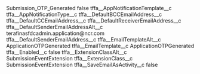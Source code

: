 <?xml version="1.0" encoding="UTF-8"?>
<CustomMetadata xmlns="http://soap.sforce.com/2006/04/metadata" xmlns:xsi="http://www.w3.org/2001/XMLSchema-instance" xmlns:xsd="http://www.w3.org/2001/XMLSchema">
    <label>Submission_OTP_Generated</label>
    <protected>false</protected>
    <values>
        <field>tffa__AppNotificationTemplate__c</field>
        <value xsi:nil="true"/>
    </values>
    <values>
        <field>tffa__AppNotificationType__c</field>
        <value xsi:nil="true"/>
    </values>
    <values>
        <field>tffa__DefaultBCCEmailAddress__c</field>
        <value xsi:nil="true"/>
    </values>
    <values>
        <field>tffa__DefaultCCEmailAddress__c</field>
        <value xsi:nil="true"/>
    </values>
    <values>
        <field>tffa__DefaultReceiverEmailAddress__c</field>
        <value xsi:nil="true"/>
    </values>
    <values>
        <field>tffa__DefaultSenderEmailAddressAlt__c</field>
        <value xsi:type="xsd:string">terafinasfdcadmin.application@ncr.com</value>
    </values>
    <values>
        <field>tffa__DefaultSenderEmailAddress__c</field>
        <value xsi:nil="true"/>
    </values>
    <values>
        <field>tffa__EmailTemplateAlt__c</field>
        <value xsi:type="xsd:string">ApplicationOTPGenerated</value>
    </values>
    <values>
        <field>tffa__EmailTemplate__c</field>
        <value xsi:type="xsd:string">ApplicationOTPGenerated</value>
    </values>
    <values>
        <field>tffa__Enabled__c</field>
        <value xsi:type="xsd:boolean">false</value>
    </values>
    <values>
        <field>tffa__ExtensionClassAlt__c</field>
        <value xsi:type="xsd:string">SubmissionEventExtension</value>
    </values>
    <values>
        <field>tffa__ExtensionClass__c</field>
        <value xsi:type="xsd:string">SubmissionEventExtension</value>
    </values>
    <values>
        <field>tffa__SaveEmailAsActivity__c</field>
        <value xsi:type="xsd:boolean">false</value>
    </values>
</CustomMetadata>

